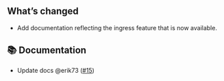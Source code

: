 ## What’s changed

- Add documentation reflecting the ingress feature that is now available.

## 📚 Documentation

- Update docs @erik73 ([#15](https://github.com/erik73/addon-roundcube/pull/15))
